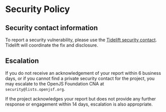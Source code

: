 # Security Policy

## Security contact information

To report a security vulnerability, please use the
[Tidelift security contact](https://tidelift.com/security).
Tidelift will coordinate the fix and disclosure.

## Escalation

If you do not receive an acknowledgement of your report
within 6 business days, or if you cannot find a private
security contact for the project, you may escalate to the
OpenJS Foundation CNA at `security@lists.openjsf.org`.

If the project acknowledges your report but does not
provide any further response or engagement within 14 days,
escalation is also appropriate.
